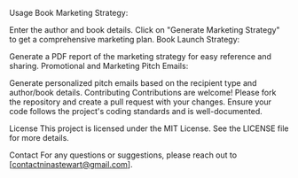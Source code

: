 Usage
Book Marketing Strategy:

Enter the author and book details.
Click on "Generate Marketing Strategy" to get a comprehensive marketing plan.
Book Launch Strategy:

Generate a PDF report of the marketing strategy for easy reference and sharing.
Promotional and Marketing Pitch Emails:

Generate personalized pitch emails based on the recipient type and author/book details.
Contributing
Contributions are welcome! Please fork the repository and create a pull request with your changes. Ensure your code follows the project's coding standards and is well-documented.

License
This project is licensed under the MIT License. See the LICENSE file for more details.

Contact
For any questions or suggestions, please reach out to [contactninastewart@gmail.com].
